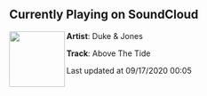 ## Currently Playing on SoundCloud

[<img align="left" width="100" src="https://i1.sndcdn.com/artworks-tLLsUhTJq27vcAhi-qWKWkA-t50x50.jpg">](https://soundcloud.com/dukeandjones/above-the-tide)

**Artist**: Duke & Jones 

**Track**: Above The Tide

Last updated at 09/17/2020 00:05
